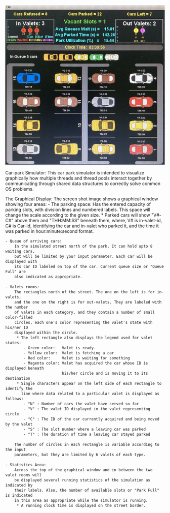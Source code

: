 ![Example](https://github.com/witcherxz/car_park/blob/main/CP_Example.jpg)  

Car-park Simulator:
  This car park simulator is intended to visualize graphically how multiple threads
  and thread pools interact together by communicating through shared data structures
  to correctly solve common OS problems. 

The Graphical Display:
  The screen shot image shows a graphical window showing four areas:
    - The parking space:
        Has the entered capacity of parking slots, with division lines and numbered
        labels. This space will change the scale according to the given size.
         * Parked cars will show "V#-C#" above them and "THH:MM:SS" beneath them,
           where, V# is in-valet-id, C# is Car-id, identifying the car and in-valet
           who parked it, and the time it was parked in hour:minute:second format.

    - Queue of arriving cars:
        In the simulated street north of the park. It can hold upto 8 waiting cars,
        but will be limited by your input parameter. Each car will be displayed with
        its car ID labeled on top of the car. Current queue size or "Queue Full" are
        also indicated as appropriate.

    - Valets rooms:
        The rectangles north of the street. The one on the left is for in-valets,
        and the one on the right is for out-valets. They are labeled with the number
        of valets in each category, and they contain a number of small color-filled
        circles, each one's color representing the valet's state with his/her ID
        displayed within the circle.
         * The left rectangle also displays the legend used for valet states:
            - Green color:   Valet is ready.
            - Yellow color:  Valet is fetching a car
            - Red color:     Valet is waiting for something
            - Magenta color: Valet has acquired the car whose ID is displayed beneath
                             his/her circle and is moving it to its destination
         * Single characters appear on the left side of each rectangle to identify the
           line where data related to a particular valet is displayed as follows:
            - "N" : Number of cars the valet have served so far
            - "V" : The valet ID displayed in the valet representing circle
            - "C" : The ID of the car currently acquired and being moved by the valet
            - "S" : The slot number where a leaving car was parked
            - "T" : The duration of time a leaving car stayed parked

        The number of circles in each rectangle is variable according to the input
        parameters, but they are limited by 6 valets of each type.

    - Statistics Area:
        Across the top of the graphical window and in between the two valet rooms will
        be displayed several running statistics of the simulation as indicated by
        their labels. Also, the number of available slots or "Park Full" is indicated
        in this area as appropriate while the simulator is running.
         * A running clock time is displayed on the street border.
